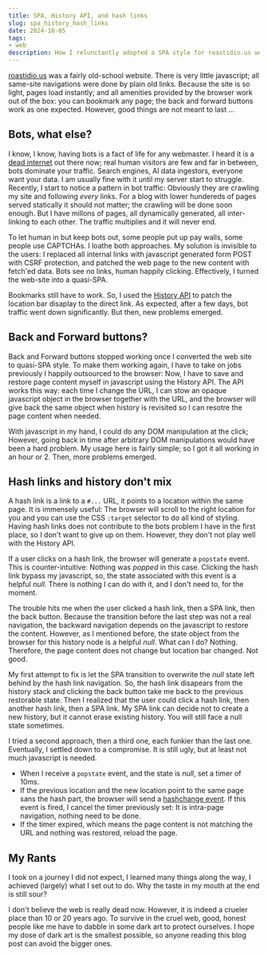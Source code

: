 ```yaml
---
title: SPA, History API, and hash links 
slug: spa_history_hash_links
date: 2024-10-05
tags:
- web
description: How I relunctantly adopted a SPA style for roastidio.us web site and my struggle with backward and forward navigations
---
```


[roastidio.us](https://roastidio.us) was a fairly old-school website. There is very little javascript; all same-site navigations were done by plain old links. Because the site is so light, pages load instantly; and all amenities provided by the browser work out of the box: you can bookmark any page; the back and forward buttons work as one expected. However, good things are not meant to last ... 

## Bots, what else?

I know, I know, having bots is a fact of life for any webmaster. I heard it is a [dead internet](https://theconversation.com/the-dead-internet-theory-makes-eerie-claims-about-an-ai-run-web-the-truth-is-more-sinister-229609) out there now; real human visitors are few and far in between, bots dominate your traffic. Search engines, AI data ingestors, everyone want your data. I am usually fine with it until my server start to struggle. Recently, I start to notice a pattern in bot traffic: Obviously they are crawling my site and following _every_ links. For a blog with lower hundereds of pages served statically it should not matter; the crawling will be done soon enough. But I have millons of pages, all dynamically generated, all inter-linking to each other. The traffic multiplies and it will never end.

To let human in but keep bots out, some people put up pay walls, some people use CAPTCHAs. I loathe both approaches. My solution is invisible to the users: I replaced all internal links with javascript generated form POST with CSRF protection, and patched the web page to the new content with fetch'ed data. Bots see no links, human happily clicking. Effectively, I turned the web-site into a quasi-SPA.

Bookmarks still have to work. So, I used the [History API](https://developer.mozilla.org/en-US/docs/Web/API/History_API) to patch the location bar disaplay to the direct link. As expected, after a few days, bot traffic went down significantly. But then, new problems emerged.

## Back and Forward buttons?

Back and Forward buttons stopped working once I converted the web site to quasi-SPA style. To make them working again, I have to take on jobs previously I happily outsourced to the browser: Now, I have to save and restore page content myself in javascript using the History API. The API works this way: each time I change the URL, I can stow an opaque javascript object in the browser together with the URL, and the browser will give back the same object when history is revisited so I can resotre the page content when needed.

With javascript in my hand, I could do any DOM manipulation at the click; However, going back in time after arbitrary DOM manipulations would have been a hard problem. My usage here is fairly simple; so I got it all working in an hour or 2. Then, more problems emerged.

## Hash links and history don't mix

A hash link is a link to a `#...` URL, it points to a location within the same page. It is immensely useful: The browser will scroll to the right location for you and you can use the CSS `:target` selector to do all kind of styling. Having hash links does not contribute to the bots problem I have in the first place, so I don't want to give up on them. However, they don't not play well with the History API.

If a user clicks on a hash link, the browser will generate a `popstate` event. This is counter-intuitive: Nothing was _popped_ in this case. Clicking the hash link bypass my javascript, so, the state associated with this event is a helpful _null_. There is nothing I can do with it, and I don't need to, for the moment.

The trouble hits me when the user clicked a hash link, then a SPA link, then the back button. Because the transition before the last step was not a real navigation, the backward navigation depends on the javascript to restore the content. However, as I mentioned before, the state object from the browser for this history node is a helpful _null_. What can I do? Nothing. Therefore, the page content does not change but location bar changed. Not good.

My first attempt to fix is let the SPA transition to overwrite the _null_ state left behind by the hash link navigation. So, the hash link disapears from the history stack and clicking the back button take me back to the previous restorable state. Then I realized that the user could click a hash link, then another hash link, then a SPA link. My SPA link can decide not to create a new history, but it cannot erase existing history. You will still face a null state sometimes.

I tried a second approach, then a third one, each funkier than the last one. Eventually, I settled down to a compromise. It is still ugly, but at least not much javascript is needed.

* When I receive a `popstate` event, and the state is _null_, set a timer of 10ms.
* If the previous location and the new location point to the same page sans the hash part, the browser will send a [hashchange event](https://developer.mozilla.org/en-US/docs/Web/API/Window/hashchange_event). If this event is fired, I cancel the timer previously set: It is intra-page navigation, nothing need to be done. 
* If the timer expired, which means the page content is not matching the URL and nothing was restored, reload the page.

## My Rants

I took on a journey I did not expect, I learned many things along the way, I achieved (largely) what I set out to do. Why the taste in my mouth at the end is still sour?

I don't believe the web is really dead now. However, it is indeed a crueler place than 10 or 20 years ago. To survive in the cruel web, good, honest people like me have to dabble in some dark art to protect ourselves. I hope my dose of dark art is the smallest possible, so anyone reading this blog post can avoid the bigger ones.
